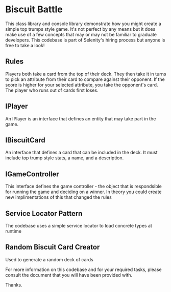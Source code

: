 # Biscuit Battle
This class library and console library demonstrate how you might create a simple top trumps style game. It's not perfect by any means but it does make use of a few concepts that may or may not be familiar to graduate developers.
This codebase is part of Selenity's hiring process but anyone is free to take a look!

## Rules
Players both take a card from the top of their deck. They then take it in turns to pick an attribute from their card to compare against their opponent. If the score is higher for your selected attribute, you take the opponent's card. The player who runs out of cards first loses.

## IPlayer
An IPlayer is an interface that defines an entity that may take part in the game.

## IBiscuitCard
An interface that defines a card that can be included in the deck. It must include top trump style stats, a name, and a description.

## IGameController
This interface defines the game controller - the object that is respondsible for running the game and deciding on a winner. In theory you could create new implimentations of 
this that changed the rules

## Service Locator Pattern
The codebase uses a simple service locator to load concrete types at runtime

## Random Biscuit Card Creator
Used to generate a random deck of cards

For more information on this codebase and for your required tasks, please consult the document that you will have been provided with.

Thanks.